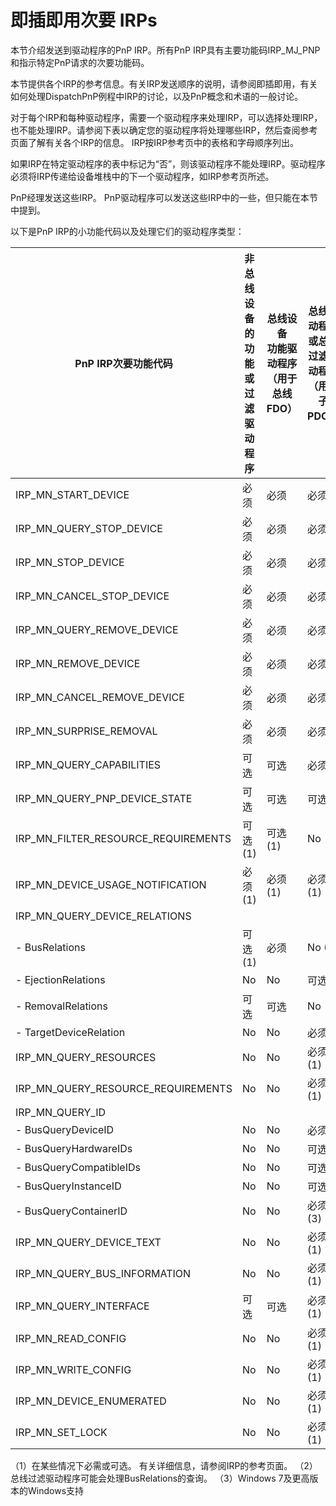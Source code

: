 # 即插即用次要 IRPs
本节介绍发送到驱动程序的PnP IRP。所有PnP IRP具有主要功能码IRP_MJ_PNP和指示特定PnP请求的次要功能码。

本节提供各个IRP的参考信息。有关IRP发送顺序的说明，请参阅即插即用，有关如何处理DispatchPnP例程中IRP的讨论，以及PnP概念和术语的一般讨论。

对于每个IRP和每种驱动程序，需要一个驱动程序来处理IRP，可以选择处理IRP，也不能处理IRP。请参阅下表以确定您的驱动程序将处理哪些IRP，然后查阅参考页面了解有关各个IRP的信息。 IRP按IRP参考页中的表格和字母顺序列出。

如果IRP在特定驱动程序的表中标记为“否”，则该驱动程序不能处理IRP。驱动程序必须将IRP传递给设备堆栈中的下一个驱动程序，如IRP参考页所述。

PnP经理发送这些IRP。 PnP驱动程序可以发送这些IRP中的一些，但只能在本节中提到。

以下是PnP IRP的小功能代码以及处理它们的驱动程序类型：

| PnP IRP次要功能代码                 | 非总线设备的功能<br/>或过滤驱动程序 | 总线设备<br/>功能驱动程序<br/>（用于总线FDO） | 总线驱动程序<br/>或总线过滤驱动程序<br/>（用于子PDO） |
| ----------------------------------- | ------------------------------ | ----------------------------------- | ------------------------------------------- |
| IRP_MN_START_DEVICE                 | 必须                           | 必须                                | 必须                                        |
| IRP_MN_QUERY_STOP_DEVICE            | 必须                           | 必须                                | 必须                                        |
| IRP_MN_STOP_DEVICE                  | 必须                           | 必须                                | 必须                                        |
| IRP_MN_CANCEL_STOP_DEVICE           | 必须                           | 必须                                | 必须                                        |
| IRP_MN_QUERY_REMOVE_DEVICE          | 必须                           | 必须                                | 必须                                        |
| IRP_MN_REMOVE_DEVICE                | 必须                           | 必须                                | 必须                                        |
| IRP_MN_CANCEL_REMOVE_DEVICE         | 必须                           | 必须                                | 必须                                        |
| IRP_MN_SURPRISE_REMOVAL             | 必须                           | 必须                                | 必须                                        |
| IRP_MN_QUERY_CAPABILITIES           | 可选                           | 可选                                | 必须                                        |
| IRP_MN_QUERY_PNP_DEVICE_STATE       | 可选                           | 可选                                | 可选                                        |
| IRP_MN_FILTER_RESOURCE_REQUIREMENTS | 可选 (1)                       | 可选 (1)                            | No                                          |
| IRP_MN_DEVICE_USAGE_NOTIFICATION    | 必须 (1)                       | 必须 (1)                            | 必须 (1)                                    |
| IRP_MN_QUERY_DEVICE_RELATIONS       |                                |                                     |
| - BusRelations                      | 可选 (1)                       | 必须                                | No (2)                                      |
| - EjectionRelations                 | No                             | No                                  | 可选                                        |
| - RemovalRelations                  | 可选                           | 可选                                | No                                          |
| - TargetDeviceRelation              | No                             | No                                  | 必须                                        |
| IRP_MN_QUERY_RESOURCES              | No                             | No                                  | 必须 (1)                                    |
| IRP_MN_QUERY_RESOURCE_REQUIREMENTS  | No                             | No                                  | 必须 (1)                                    |
| IRP_MN_QUERY_ID                     |                                |                                     |
| - BusQueryDeviceID                  | No                             | No                                  | 必须                                        |
| - BusQueryHardwareIDs               | No                             | No                                  | 可选                                        |
| - BusQueryCompatibleIDs             | No                             | No                                  | 可选                                        |
| - BusQueryInstanceID                | No                             | No                                  | 可选                                        |
| - BusQueryContainerID               | No                             | No                                  | 必须 (3)                                    |
| IRP_MN_QUERY_DEVICE_TEXT            | No                             | No                                  | 必须 (1)                                    |
| IRP_MN_QUERY_BUS_INFORMATION        | No                             | No                                  | 必须 (1)                                    |
| IRP_MN_QUERY_INTERFACE              | 可选                           | 可选                                | 必须 (1)                                    |
| IRP_MN_READ_CONFIG                  | No                             | No                                  | 必须 (1)                                    |
| IRP_MN_WRITE_CONFIG                 | No                             | No                                  | 必须 (1)                                    |
| IRP_MN_DEVICE_ENUMERATED            | No                             | No                                  | 必须 (1)                                    |
| IRP_MN_SET_LOCK                     | No                             | No                                  | 必须 (1)                                    |
（1）在某些情况下必需或可选。 有关详细信息，请参阅IRP的参考页面。
（2）总线过滤驱动程序可能会处理BusRelations的查询。
（3）Windows 7及更高版本的Windows支持